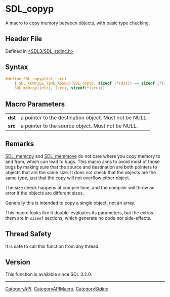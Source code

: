 # SDL_copyp

A macro to copy memory between objects, with basic type checking.

## Header File

Defined in [<SDL3/SDL_stdinc.h>](https://github.com/libsdl-org/SDL/blob/main/include/SDL3/SDL_stdinc.h)

## Syntax

```c
#define SDL_copyp(dst, src)                                                                 \
    { SDL_COMPILE_TIME_ASSERT(SDL_copyp, sizeof (*(dst)) == sizeof (*(src))); }             \
    SDL_memcpy((dst), (src), sizeof(*(src)))
```

## Macro Parameters

|         |                                                        |
| ------- | ------------------------------------------------------ |
| **dst** | a pointer to the destination object. Must not be NULL. |
| **src** | a pointer to the source object. Must not be NULL.      |

## Remarks

[SDL_memcpy](SDL_memcpy) and [SDL_memmove](SDL_memmove) do not care where
you copy memory to and from, which can lead to bugs. This macro aims to
avoid most of those bugs by making sure that the source and destination are
both pointers to objects that are the same size. It does not check that the
objects are the same _type_, just that the copy will not overflow either
object.

The size check happens at compile time, and the compiler will throw an
error if the objects are different sizes.

Generally this is intended to copy a single object, not an array.

This macro looks like it double-evaluates its parameters, but the extras
them are in `sizeof` sections, which generate no code nor side-effects.

## Thread Safety

It is safe to call this function from any thread.

## Version

This function is available since SDL 3.2.0.

----
[CategoryAPI](CategoryAPI), [CategoryAPIMacro](CategoryAPIMacro), [CategoryStdinc](CategoryStdinc)

